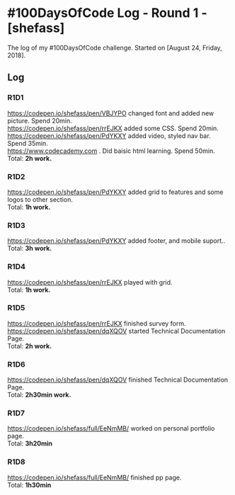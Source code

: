 # #100DaysOfCode Log - Round 1 - [shefass]

The log of my #100DaysOfCode challenge. Started on [August 24, Friday, 2018].

## Log

### R1D1 
https://codepen.io/shefass/pen/VBJYPO changed font and added new picture. Spend 20min.<br>
https://codepen.io/shefass/pen/rrEJKX added some CSS. Spend 20min.<br>
https://codepen.io/shefass/pen/PdYKXY added video, styled nav bar. Spend 35min.<br>
https://www.codecademy.com . Did baisic html learning. Spend 50min.<br> 
Total: <strong>2h work.</strong>

### R1D2
https://codepen.io/shefass/pen/PdYKXY added grid to features and some logos to other section.<br>
Total: <strong>1h work.</strong>

### R1D3
https://codepen.io/shefass/pen/PdYKXY added footer, and mobile suport..<br>
Total: <strong>3h work.</strong>

### R1D4
https://codepen.io/shefass/pen/rrEJKX played with grid.<br>
Total: <strong>1h work.</strong>

### R1D5
https://codepen.io/shefass/pen/rrEJKX finished survey form.<br>
https://codepen.io/shefass/pen/dqXQOV started Technical Documentation Page.<br>
Total: <strong>2h work.</strong>

### R1D6
https://codepen.io/shefass/pen/dqXQOV finished Technical Documentation Page.<br>
Total: <strong>2h30min work.</strong>

### R1D7
https://codepen.io/shefass/full/EeNmMB/ worked on personal portfolio page.<br>
Total: <strong>3h20min</strong>

### R1D8
https://codepen.io/shefass/full/EeNmMB/  finished pp page.<br>
Total: <strong>1h30min</strong>

